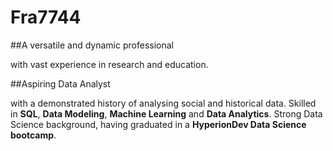 # Fra7744

##A versatile and dynamic professional

with vast experience in research and education.

##Aspiring Data Analyst

with a demonstrated history of analysing social and historical data. Skilled in **SQL**, **Data Modeling**, **Machine Learning** and **Data Analytics**. Strong Data Science background, having graduated in a **HyperionDev Data Science bootcamp**.
